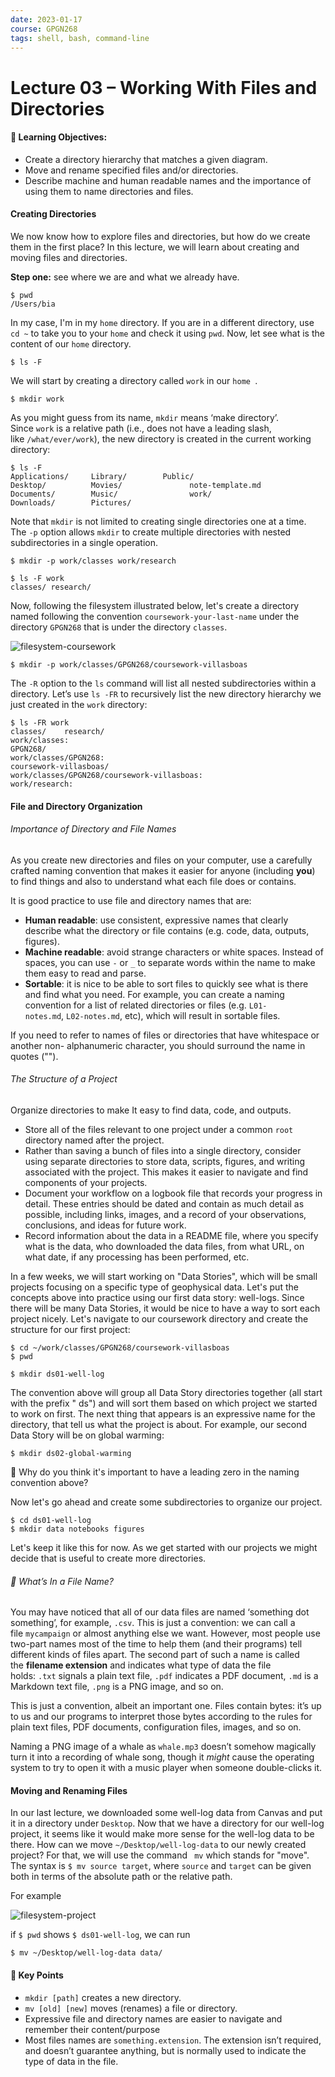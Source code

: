 ```yaml
---
date: 2023-01-17
course: GPGN268
tags: shell, bash, command-line
---
```


# Lecture 03 – Working With Files and Directories
#### 🎯 Learning Objectives: 
- Create a directory hierarchy that matches a given diagram.
- Move and rename specified files and/or directories.
- Describe machine and human readable names and the importance of using them to name directories and files.

#### Creating Directories

We now know how to explore files and directories, but how do we create them in the first place? In this lecture, we will learn about creating and moving files and directories. 

**Step one:** see where we are and what we already have.
```
$ pwd
/Users/bia
```
In my case, I'm in my `home` directory. If you are in a different directory, use `cd ~` to take you to your `home` and check it using `pwd`. Now, let see what is the content of our `home` directory.
```
$ ls -F
```

We will start by creating a directory called `work` in our `home `.

```
$ mkdir work
```

As you might guess from its name, `mkdir` means ‘make directory’. Since `work` is a relative path (i.e., does not have a leading slash, like `/what/ever/work`), the new directory is created in the current working directory:

```
$ ls -F
Applications/     Library/        Public/
Desktop/          Movies/			    note-template.md
Documents/        Music/			    work/
Downloads/        Pictures/
```

Note that `mkdir` is not limited to creating single directories one at a time. The `-p` option allows `mkdir` to create multiple directories with nested subdirectories in a single operation.

```
$ mkdir -p work/classes work/research 
```

```
$ ls -F work
classes/ research/
```

Now, following the filesystem illustrated below, let's create a directory named following the convention `coursework-your-last-name` under the directory `GPGN268` that is under the directory `classes`. 

![filesystem-coursework](https://user-images.githubusercontent.com/2079352/212988324-5974c58e-32b3-4e74-89b6-93c0f3927166.png)


```
$ mkdir -p work/classes/GPGN268/coursework-villasboas
```

The `-R` option to the `ls` command will list all nested subdirectories within a directory. Let’s use `ls -FR` to recursively list the new directory hierarchy we just created in the `work` directory:

```
$ ls -FR work
classes/	research/
work/classes:
GPGN268/
work/classes/GPGN268:
coursework-villasboas/
work/classes/GPGN268/coursework-villasboas:
work/research:
```

#### File and Directory Organization
###### Importance of Directory and File Names
As you create new directories and files on your computer,  use a carefully crafted naming convention that makes it easier for anyone (including **you**) to find things and also to understand what each file does or contains.

It is good practice to use file and directory names that are:

-   **Human readable**: use consistent, expressive names that clearly describe what the directory or file contains (e.g. code, data, outputs, figures).
-   **Machine readable**: avoid strange characters or white spaces. Instead of spaces, you can use `-` or `_` to separate words within the name to make them easy to read and parse.
-   **Sortable**: it is nice to be able to sort files to quickly see what is there and find what you need. For example, you can create a naming convention for a list of related directories or files (e.g. `L01-notes.md`, `L02-notes.md`, etc), which will result in sortable files.

If you need to refer to names of files or directories that have whitespace or another non-
alphanumeric character, you should surround the name in quotes ("").

###### The Structure of a Project 
Organize directories to make It easy to find data, code, and outputs.
- Store all of the files relevant to one project under a common `root` directory named after the project.
- Rather than saving a bunch of files into a single directory, consider using separate directories to store data, scripts, figures, and writing associated with the project. This makes it easier to navigate and find components of your projects.
- Document your workflow on a logbook file that records your progress in detail. These entries should be dated and contain as much detail as possible, including links,  images, and a record of your observations, conclusions, and ideas for future work.
- Record information about the data in a README file, where you specify what is the data, who downloaded the data files, from what URL, on what date, if any processing has been performed, etc.

In a few weeks, we will start working on "Data Stories", which will be small projects focusing on a specific type of geophysical data. Let's put the concepts above into practice using our first data story: well-logs. Since there will be many Data Stories, it would be nice to have a way to sort each project nicely. Let's navigate to our coursework directory and create the structure for our first project:

```
$ cd ~/work/classes/GPGN268/coursework-villasboas
$ pwd
```

```
$ mkdir ds01-well-log
```

The convention above will group all Data Story directories together (all start with the prefix " ds") and will sort them based on which project we started to work on first. The next thing that appears is an expressive name for the directory, that tell us what the project is about. For example, our second Data Story will be on global warming:

```
$ mkdir ds02-global-warming
```

🤔   Why do you think it's important to have a leading zero in the naming convention above? 

Now let's go ahead and create some subdirectories to organize our project.

```
$ cd ds01-well-log
$ mkdir data notebooks figures
```

Let's keep it like this for now. As we get started with our projects we might decide that is useful to create more directories.

###### 💭  What’s In a File Name?

You may have noticed that all of our data files are named ‘something dot something’, for example, `.csv`. This is just a convention: we can call a file `mycampaign` or almost anything else we want. However, most people use two-part names most of the time to help them (and their programs) tell different kinds of files apart. The second part of such a name is called the **filename extension** and indicates what type of data the file holds: `.txt` signals a plain text file, `.pdf` indicates a PDF document, `.md` is a Markdown text file, `.png` is a PNG image, and so on.

This is just a convention, albeit an important one. Files contain bytes: it’s up to us and our programs to interpret those bytes according to the rules for plain text files, PDF documents, configuration files, images, and so on.

Naming a PNG image of a whale as `whale.mp3` doesn’t somehow magically turn it into a recording of whale song, though it _might_ cause the operating system to try to open it with a music player when someone double-clicks it.

#### Moving and Renaming Files

In our last lecture, we downloaded some well-log data from Canvas and put it in a directory under `Desktop`. Now that we have a directory for our well-log project, it seems like it would make more sense for the well-log data to be there. How can we move  `~/Desktop/well-log-data` to our newly created project? For that, we will use the command ` mv` which stands for "move". The syntax is `$ mv source target`, where `source` and `target` can be given both in terms of the absolute path or the relative path.

For example

![filesystem-project](https://user-images.githubusercontent.com/2079352/212988583-9872cc72-e2ea-4a2b-8cc2-aaf273fccecb.png)


if `$ pwd` shows `$ ds01-well-log`, we can run

```
$ mv ~/Desktop/well-log-data data/
```


#### 🔎 Key Points
-   `mkdir [path]` creates a new directory.
-   `mv [old] [new]` moves (renames) a file or directory.  
- Expressive file and directory names are easier to navigate and remember their content/purpose
-   Most files names are `something.extension`. The extension isn’t required, and doesn’t guarantee anything, but is normally used to indicate the type of data in the file.
